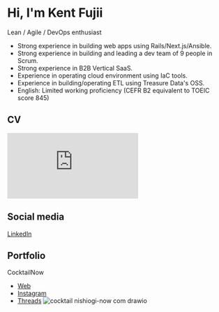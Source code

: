 # Hi, I'm Kent Fujii

Lean / Agile / DevOps enthusiast

- Strong experience in building web apps using Rails/Next.js/Ansible.
- Strong experience in building and leading a dev team of 9 people in Scrum.
- Strong experience in B2B Vertical SaaS.
- Experience in operating cloud environment using IaC tools.
- Experience in building/operating ETL using Treasure Data's OSS.
- English: Limited working proficiency (CEFR B2 equivalent to TOEIC score 845)

## CV

![職務経歴書(令和6年 11月 20日 現在)](https://github.com/user-attachments/files/17913615/2024.docx.pdf)


## Social media

[LinkedIn](https://www.linkedin.com/in/KentFujii/)

## Portfolio

CocktailNow
- [Web](https://cocktail.nishiogi-now.com)
- [Instagram](https://www.instagram.com/cocktail_now_)
- [Threads](https://www.threads.net/@cocktail_now_)
![cocktail nishiogi-now com drawio](https://github.com/KentFujii/KentFujii/assets/10591076/f64e7ef6-0fa1-447a-ada3-99e950f82f6d)
